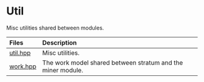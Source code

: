 # Util

Misc utilities shared between modules.

| Files                                  | Description                              |
|:---------------------------------------|:-----------------------------------------|
| [util.hpp](util.hpp)                   | Misc utilities.|
| [work.hpp](work.hpp)                   | The work model shared between stratum and the miner module.|
